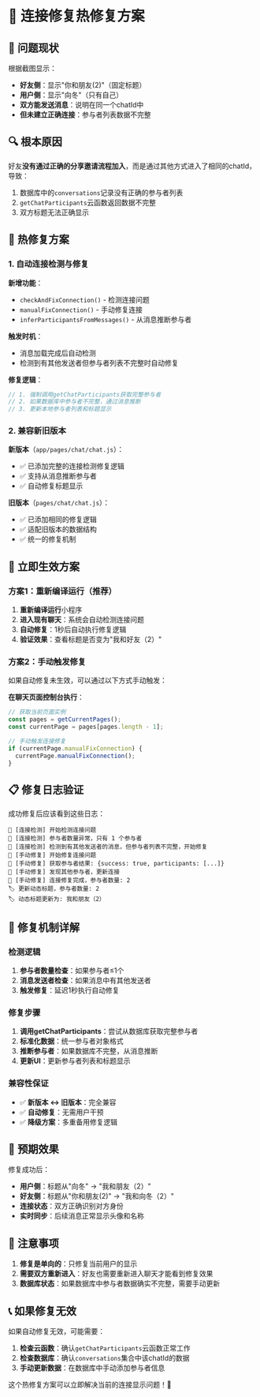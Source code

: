 # 🔧 连接修复热修复方案

## 🎯 问题现状

根据截图显示：
- **好友侧**：显示"你和朋友(2)"（固定标题）
- **用户侧**：显示"向冬"（只有自己）
- **双方能发送消息**：说明在同一个chatId中
- **但未建立正确连接**：参与者列表数据不完整

## 🔍 根本原因

好友**没有通过正确的分享邀请流程加入**，而是通过其他方式进入了相同的chatId，导致：
1. 数据库中的`conversations`记录没有正确的参与者列表
2. `getChatParticipants`云函数返回数据不完整
3. 双方标题无法正确显示

## 🚀 热修复方案

### 1. 自动连接检测与修复

**新增功能**：
- `checkAndFixConnection()` - 检测连接问题
- `manualFixConnection()` - 手动修复连接
- `inferParticipantsFromMessages()` - 从消息推断参与者

**触发时机**：
- 消息加载完成后自动检测
- 检测到有其他发送者但参与者列表不完整时自动修复

**修复逻辑**：
```javascript
// 1. 强制调用getChatParticipants获取完整参与者
// 2. 如果数据库中参与者不完整，通过消息推断
// 3. 更新本地参与者列表和标题显示
```

### 2. 兼容新旧版本

**新版本**（`app/pages/chat/chat.js`）：
- ✅ 已添加完整的连接检测修复逻辑
- ✅ 支持从消息推断参与者
- ✅ 自动修复标题显示

**旧版本**（`pages/chat/chat.js`）：
- ✅ 已添加相同的修复逻辑
- ✅ 适配旧版本的数据结构
- ✅ 统一的修复机制

## 🎯 立即生效方案

### 方案1：重新编译运行（推荐）

1. **重新编译运行**小程序
2. **进入现有聊天**：系统会自动检测连接问题
3. **自动修复**：1秒后自动执行修复逻辑
4. **验证效果**：查看标题是否变为"我和好友（2）"

### 方案2：手动触发修复

如果自动修复未生效，可以通过以下方式手动触发：

**在聊天页面控制台执行**：
```javascript
// 获取当前页面实例
const pages = getCurrentPages();
const currentPage = pages[pages.length - 1];

// 手动触发连接修复
if (currentPage.manualFixConnection) {
  currentPage.manualFixConnection();
}
```

## 📋 修复日志验证

成功修复后应该看到这些日志：
```
🔧 [连接检测] 开始检测连接问题
🔧 [连接检测] 参与者数量异常，只有 1 个参与者
🔧 [连接检测] 检测到有其他发送者的消息，但参与者列表不完整，开始修复
🔧 [手动修复] 开始修复连接问题
🔧 [手动修复] 获取参与者结果: {success: true, participants: [...]}
🔧 [手动修复] 发现其他参与者，更新连接
🔧 [手动修复] 连接修复完成，参与者数量: 2
🏷️ 更新动态标题，参与者数量: 2
🏷️ 动态标题更新为: 我和朋友（2）
```

## 🔧 修复机制详解

### 检测逻辑
1. **参与者数量检查**：如果参与者≤1个
2. **消息发送者检查**：如果消息中有其他发送者
3. **触发修复**：延迟1秒执行自动修复

### 修复步骤
1. **调用getChatParticipants**：尝试从数据库获取完整参与者
2. **标准化数据**：统一参与者对象格式
3. **推断参与者**：如果数据库不完整，从消息推断
4. **更新UI**：更新参与者列表和标题显示

### 兼容性保证
- ✅ **新版本 ↔ 旧版本**：完全兼容
- ✅ **自动修复**：无需用户干预
- ✅ **降级方案**：多重备用修复逻辑

## 🎉 预期效果

修复成功后：
- **用户侧**：标题从"向冬" → "我和朋友（2）"
- **好友侧**：标题从"你和朋友(2)" → "我和向冬（2）"
- **连接状态**：双方正确识别对方身份
- **实时同步**：后续消息正常显示头像和名称

## 🚨 注意事项

1. **修复是单向的**：只修复当前用户的显示
2. **需要双方重新进入**：好友也需要重新进入聊天才能看到修复效果
3. **数据库状态**：如果数据库中参与者数据确实不完整，需要手动更新

## 📞 如果修复无效

如果自动修复无效，可能需要：
1. **检查云函数**：确认`getChatParticipants`云函数正常工作
2. **检查数据库**：确认`conversations`集合中该chatId的数据
3. **手动更新数据**：在数据库中手动添加参与者信息

这个热修复方案可以立即解决当前的连接显示问题！🎯 